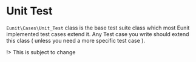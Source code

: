 # Unit Test

`Eunit\Cases\Unit_Test` class is the base test suite class which most Eunit implemented test cases extend it.
Any Test case you write should extend this class ( unless you need a more specific test case ).

!> This is subject to change
